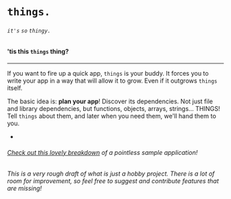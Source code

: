 # `things.`
###### `it's` `so` `thingy.`

#### 'tis this `things` thing?
---
If you want to fire up a quick app, `things` is your buddy. It forces you to write your app in a way that will allow it to grow. Even if it outgrows `things` itself.

The basic idea is: __plan your app__! Discover its dependencies. Not just file and library dependencies, but functions, objects, arrays, strings... THINGS! Tell `things` about them, and later when you need them, we'll hand them to you.

-

###### [Check out this lovely breakdown](http://stephenplusplus.github.com/things) of a pointless sample application!
###### This is a very rough draft of what is just a hobby project. There is a lot of room for improvement, so feel free to suggest and contribute features that are missing!
